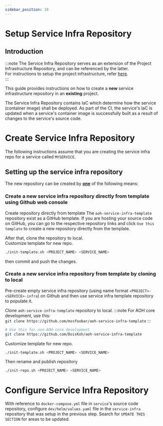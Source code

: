 ```yaml
---
sidebar_position: 10
---
```


# Setup Service Infra Repository

## Introduction

:::note
The Service Infra Repository serves as an extension of the Project Infrastructure Repository, and can be referenced by the latter.  
For instructions to setup the project infrastructure, refer [here](../../deployment/overview).  
:::

This guide provides instructions on how to create a **new** service infrastructure repository in an **existing** project.

The Service Infra Repository contains IaC which determine how the service (container image) shall be deployed.
As part of the CI, the service's IaC is updated when a service's container image is successfully built as a result of changes to the service's source code.

# Create Service Infra Repository

The following instructions assume that you are
creating the service infra repo for a service called `MYSERVICE`.

## Setting up the service infra repository

The new repository can be created by <u>**one**</u> of the following means:

### Create a new service infra repository directly from template using Github web console

Create repository directly from template
The `aoh-service-infra-template` repository exist as a GitHub template. If you are hosting your source code on GitHub, you can go to
the respective repository links and click `Use this template` to create a new repository directly from the template.

After that, clone the repository to local.  
Customize template for new repo.

```bash
./init-template.sh <PROJECT_NAME> <SERVICE_NAME>
```

then commit and push the changes.

### Create a new service infra repository from template by cloning to local

Pre-create empty service infra repository (using name format `<PROJECT>-<SERVICE>-infra`) on Github and then use service infra template repository to populate it.

Clone `aoh-service-infra-template` repository to local.
:::note
For AOH core development, use this:  
`git clone https://github.com/mssfoobar/aoh-service-infra-template`
:::

```bash
# Use this for non-AOH-core development
git clone https://github.com/DoisKoh/aoh-service-infra-template
```

Customize template for new repo.

```bash
./init-template.sh <PROJECT_NAME> <SERVICE_NAME>
```

Then rename and publish repository

```bash
./init-repo.sh <PROJECT_NAME> <SERVICE_NAME>
```

# Configure Service Infra Repository

With reference to `docker-compose.yml` file in `service`'s source code repository, configure `dev/helm/values.yaml` file in the `service-infra` repository that was setup in the previous step.
Search for `UPDATE THIS SECTION` for areas to be updated.
